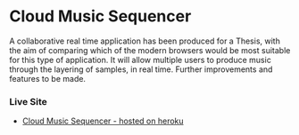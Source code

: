 Cloud Music Sequencer
======================

A collaborative real time application has been produced for a Thesis, with the aim of comparing which of the modern browsers would be most suitable for this type of application. It will allow multiple users to produce music through the layering of samples, in real time. Further improvements and features to be made.

### Live Site
* [Cloud Music Sequencer - hosted on heroku](http://cloud-music-sequencer.herokuapp.com)